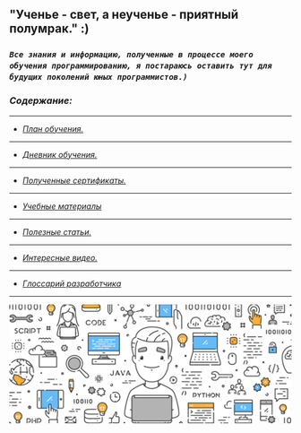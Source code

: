 ## "Ученье - свет, а неученье - приятный полумрак."  :)

### *`Все знания и информацию, полученные в процессе моего обучения программированию, я постараюсь оставить тут для будущих поколений юных программистов.)`*

### *Содержание:*
***
* *[План обучения.](/general_information/Study_programs.md)*
***
* *[Дневник обучения.](/general_information/diary.md)*
***
* *[Полученные сертификаты.](/sertificates/sertificates.md)*
***
* *[Учебные материалы](/study_materials)*
***
* *[Полезные статьи.](/articles/articles_references.md)*
***
* *[Интересные видео.](/video/video.md)*
***
* *[Глоссарий разработчика](/study_materials/glossarium_for_developers.md)*
***
![](/images/img/MainREADME.jpeg)
